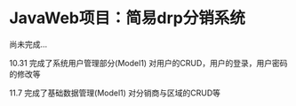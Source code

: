 # JavaWeb项目：简易drp分销系统
尚未完成...

10.31 完成了系统用户管理部分(Model1)
        对用户的CRUD，用户的登录，用户密码的修改等
        
11.7 完成了基础数据管理(Model1)
        对分销商与区域的CRUD等